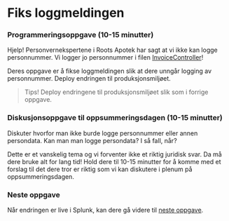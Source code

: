 # Fiks loggmeldingen

### Programmeringsoppgave (10-15 minutter)
Hjelp! Personvernekspertene i Roots Apotek har sagt at vi ikke kan logge personnummer. 
Vi logger jo personnummer i filen [InvoiceController](/RootsPrescription/Controllers/InvoiceController.cs#L43)!

Deres oppgave er å fikse loggmeldingen slik at dere unngår logging av personnummer. 
Deploy endringen til produksjonsmiljøet. 

> Tips! Deploy endringene til produksjonsmiljøet slik som i forrige oppgave.

### Diskusjonsoppgave til oppsummeringsdagen (10-15 minutter)
Diskuter hvorfor man ikke burde logge personnummer eller annen persondata. Kan man man logge persondata? I så fall, når? 

Dette er et vanskelig tema og vi forventer ikke et riktig juridisk svar. Da må dere bruke alt for lang tid! Hold dere til 10-15 minutter for å komme med et forslag til det dere tror er riktig som vi kan diskutere i plenum på oppsummeringsdagen.

### Neste oppgave
Når endringen er live i Splunk, kan dere gå videre til [neste oppgave](./5_hendelse.md).
